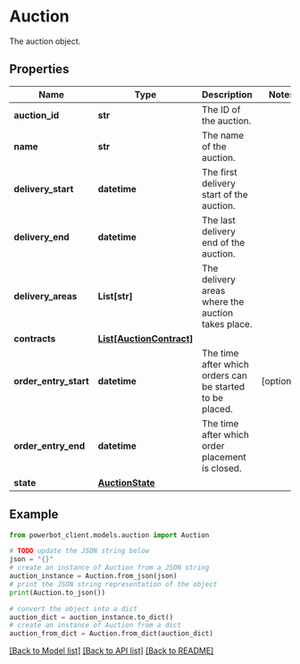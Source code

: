 # Auction

The auction object.

## Properties

Name | Type | Description | Notes
------------ | ------------- | ------------- | -------------
**auction_id** | **str** | The ID of the auction. | 
**name** | **str** | The name of the auction. | 
**delivery_start** | **datetime** | The first delivery start of the auction. | 
**delivery_end** | **datetime** | The last delivery end of the auction. | 
**delivery_areas** | **List[str]** | The delivery areas where the auction takes place. | 
**contracts** | [**List[AuctionContract]**](AuctionContract.md) |  | 
**order_entry_start** | **datetime** | The time after which orders can be started to be placed. | [optional] 
**order_entry_end** | **datetime** | The time after which order placement is closed. | 
**state** | [**AuctionState**](AuctionState.md) |  | 

## Example

```python
from powerbot_client.models.auction import Auction

# TODO update the JSON string below
json = "{}"
# create an instance of Auction from a JSON string
auction_instance = Auction.from_json(json)
# print the JSON string representation of the object
print(Auction.to_json())

# convert the object into a dict
auction_dict = auction_instance.to_dict()
# create an instance of Auction from a dict
auction_from_dict = Auction.from_dict(auction_dict)
```
[[Back to Model list]](../README.md#documentation-for-models) [[Back to API list]](../README.md#documentation-for-api-endpoints) [[Back to README]](../README.md)


